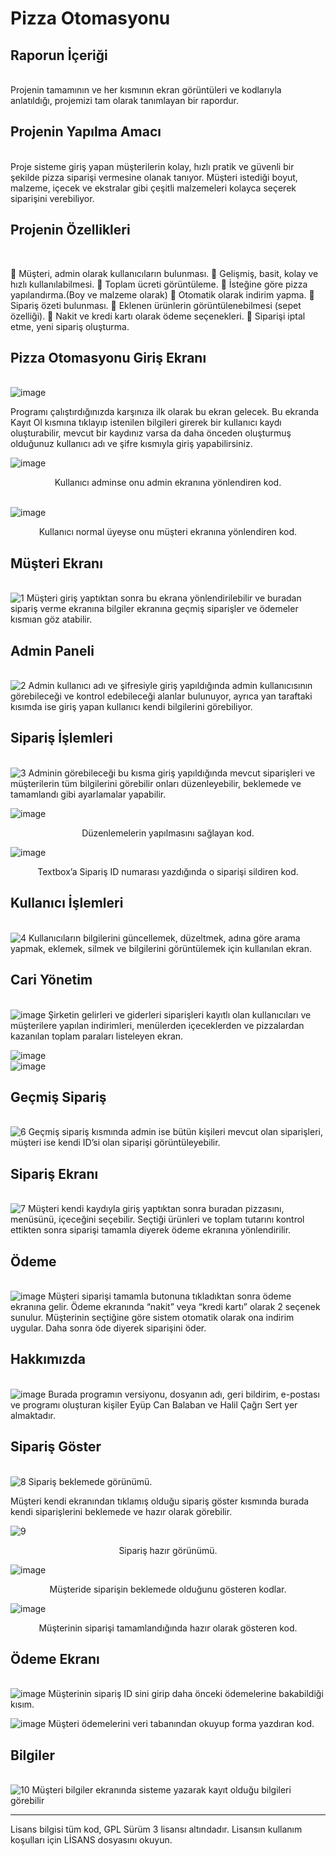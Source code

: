 # Pizza Otomasyonu

<b><h2>Raporun İçeriği</h2></b><br/>
Projenin tamamının ve her kısmının ekran görüntüleri ve kodlarıyla anlatıldığı, projemizi tam olarak tanımlayan bir rapordur.

<b><h2>Projenin Yapılma Amacı</h2></b><br/>
Proje sisteme giriş yapan müşterilerin kolay, hızlı pratik ve güvenli bir şekilde pizza siparişi vermesine olanak tanıyor. Müşteri istediği boyut, malzeme, içecek ve ekstralar gibi çeşitli malzemeleri kolayca seçerek siparişini verebiliyor.

<b><h2>Projenin Özellikleri</h2></b><br/> 

	Müşteri, admin olarak kullanıcıların bulunması.
	Gelişmiş, basit, kolay ve hızlı kullanılabilmesi.
	Toplam ücreti görüntüleme.
	İsteğine göre pizza yapılandırma.(Boy ve malzeme olarak)
	Otomatik olarak indirim yapma.
	Sipariş özeti bulunması.
	Eklenen ürünlerin görüntülenebilmesi (sepet özelliği).
	Nakit ve kredi kartı olarak ödeme seçenekleri.
	Siparişi iptal etme, yeni sipariş oluşturma.

<b><h2>Pizza Otomasyonu Giriş Ekranı</h2></b><br/>
![image](https://user-images.githubusercontent.com/42430554/136610534-00d8a07a-23d3-492b-b39d-dc858c951373.png)

Programı çalıştırdığınızda karşınıza ilk olarak bu ekran gelecek. Bu ekranda Kayıt Ol kısmına tıklayıp istenilen bilgileri girerek bir kullanıcı kaydı oluşturabilir, mevcut bir kaydınız varsa da daha önceden oluşturmuş olduğunuz kullanıcı adı ve şifre kısmıyla giriş yapabilirsiniz.

![image](https://user-images.githubusercontent.com/42430554/136610583-29747aa4-58b5-4e43-90f2-91edf2bd5d86.png)<br/>
<center>Kullanıcı adminse onu admin ekranına yönlendiren kod.</center><br/>

![image](https://user-images.githubusercontent.com/42430554/136610603-70d547a1-6377-499e-b06e-2674e5a08c60.png)
<center>Kullanıcı normal üyeyse onu müşteri ekranına yönlendiren kod.</center>

<b><h2>Müşteri Ekranı</h2></b><br/>
![1](https://user-images.githubusercontent.com/42430554/136611924-13754391-c8c6-411f-a323-ecc1170ed778.jpg)
Müşteri giriş yaptıktan sonra bu ekrana yönlendirilebilir ve buradan sipariş verme ekranına bilgiler ekranına geçmiş siparişler ve ödemeler kısmıan göz atabilir.

<b><h2>Admin Paneli</h2></b><br/>
![2](https://user-images.githubusercontent.com/42430554/136611952-bd30d5c5-ab32-4ec4-92e7-e2546239ca0b.jpg)
Admin kullanıcı adı ve şifresiyle giriş yapıldığında admin kullanıcısının görebileceği ve kontrol edebileceği alanlar bulunuyor, ayrıca yan taraftaki kısımda ise giriş yapan kullanıcı kendi bilgilerini görebiliyor.

<b><h2>Sipariş İşlemleri</h2></b><br/>
![3](https://user-images.githubusercontent.com/42430554/136611999-d9657cdc-165d-45a5-9e7a-1cc4928115c1.jpg)
Adminin görebileceği bu kısma giriş yapıldığında mevcut siparişleri ve müşterilerin tüm bilgilerini görebilir onları düzenleyebilir, beklemede ve tamamlandı gibi ayarlamalar yapabilir.

![image](https://user-images.githubusercontent.com/42430554/136612025-92322353-fc77-40e2-b305-be3c45091f30.png)
<center>Düzenlemelerin yapılmasını sağlayan kod.</center>

![image](https://user-images.githubusercontent.com/42430554/136612040-8a19f876-1300-4972-8b7a-9d8fe00a4386.png)
<center>Textbox’a Sipariş ID numarası yazdığında o siparişi sildiren kod.</center>

<b><h2>Kullanıcı İşlemleri</h2></b><br/>
![4](https://user-images.githubusercontent.com/42430554/136612078-e7cc7c75-4661-4332-bf4c-b473a59bdc7c.jpg)
Kullanıcıların bilgilerini güncellemek, düzeltmek, adına göre arama yapmak, eklemek, silmek ve bilgilerini görüntülemek için kullanılan ekran.

<b><h2>Cari Yönetim</h2></b><br/>
![image](https://user-images.githubusercontent.com/42430554/136612114-191c7378-ba12-4e84-afe3-b2118a5778cb.png)
Şirketin gelirleri ve giderleri siparişleri kayıtlı olan kullanıcıları ve müşterilere yapılan indirimleri, menülerden içeceklerden ve pizzalardan kazanılan toplam paraları listeleyen ekran.

![image](https://user-images.githubusercontent.com/42430554/136612122-674e2002-3bfe-4d56-964f-2f85f5569b2e.png)
<br/>
![image](https://user-images.githubusercontent.com/42430554/136612129-20ce5a83-0e46-4162-902c-adb9faa3b141.png)


<b><h2>Geçmiş Sipariş</h2></b><br/>
![6](https://user-images.githubusercontent.com/42430554/136612154-4352eaac-f543-4372-881e-3a8e58da12c1.jpg)
Geçmiş sipariş kısmında admin ise bütün kişileri mevcut olan siparişleri, müşteri ise kendi ID’si olan siparişi görüntüleyebilir.

<b><h2>Sipariş Ekranı</h2></b><br/>
![7](https://user-images.githubusercontent.com/42430554/136612211-091bfe96-dc38-45cd-9604-293f4ba799b0.jpg)
Müşteri kendi kaydıyla giriş yaptıktan sonra buradan pizzasını, menüsünü, içeceğini seçebilir. Seçtiği ürünleri ve toplam tutarını kontrol ettikten sonra siparişi tamamla diyerek ödeme ekranına yönlendirilir.

<b><h2>Ödeme</h2></b><br/>
![image](https://user-images.githubusercontent.com/42430554/136612233-a07903f1-1fb5-40dd-893e-510da8aea399.png)
Müşteri siparişi tamamla butonuna tıkladıktan sonra ödeme ekranına gelir. Ödeme ekranında “nakit” veya “kredi kartı” olarak 2 seçenek sunulur. Müşterinin seçtiğine göre sistem otomatik olarak ona indirim uygular. Daha sonra öde diyerek siparişini öder.

<b><h2>Hakkımızda</h2></b><br/>
![image](https://user-images.githubusercontent.com/42430554/136612260-6b58374a-4076-4619-9770-5dfabcf585a1.png)
Burada programın versiyonu, dosyanın adı, geri bildirim, e-postası ve programı oluşturan kişiler Eyüp Can Balaban ve Halil Çağrı Sert yer almaktadır.

<b><h2>Sipariş Göster</h2></b><br/>
![8](https://user-images.githubusercontent.com/42430554/136612306-f80cb69f-0320-43fa-98dc-3335b4dd08ef.jpg)
Sipariş beklemede görünümü.

Müşteri kendi ekranından tıklamış olduğu sipariş göster kısmında burada kendi siparişlerini beklemede ve hazır olarak görebilir.

![9](https://user-images.githubusercontent.com/42430554/136612337-505bae41-6c84-4e5f-b913-a16c23fb892b.jpg)
<center>Sipariş hazır görünümü.</center>

![image](https://user-images.githubusercontent.com/42430554/136612359-a2cd92d0-9ed7-4e62-90b1-9a70828fa313.png)
<center>Müşteride siparişin beklemede olduğunu gösteren kodlar.</center>

![image](https://user-images.githubusercontent.com/42430554/136612370-5e46d3be-2d94-492c-99e3-a68a115788e1.png)
<center>Müşterinin siparişi tamamlandığında hazır olarak gösteren kod.</center>

<b><h2>Ödeme Ekranı</h2></b><br/>
![image](https://user-images.githubusercontent.com/42430554/136612388-086d42e9-b68a-41de-9bd8-aa32910a8857.png)
Müşterinin sipariş ID sini girip daha önceki ödemelerine bakabildiği kısım.

![image](https://user-images.githubusercontent.com/42430554/136612397-b2c6fa82-a816-4bfc-8a9c-ace4462b5c77.png)
Müşteri ödemelerini veri tabanından okuyup forma yazdıran kod.

<b><h2>Bilgiler</h2></b><br/>
![10](https://user-images.githubusercontent.com/42430554/136612426-88d04898-b9d8-4f3a-b196-ed7f3573f891.jpg)
Müşteri bilgiler ekranında sisteme yazarak kayıt olduğu bilgileri görebilir


<hr/>
Lisans bilgisi tüm kod, GPL Sürüm 3 lisansı altındadır. Lisansın kullanım koşulları için LİSANS dosyasını okuyun.
